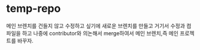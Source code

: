 # temp-repo

메인 브렌치를 건들지 않고 수정하고 싶기에 새로운 브렌치를 만들고 거기서 수정과 컴파일을 하고 나중에 contributor와 의논해서 merge하여서 메인 브렌치,즉 메인 프로젝트를 바꾸자.

